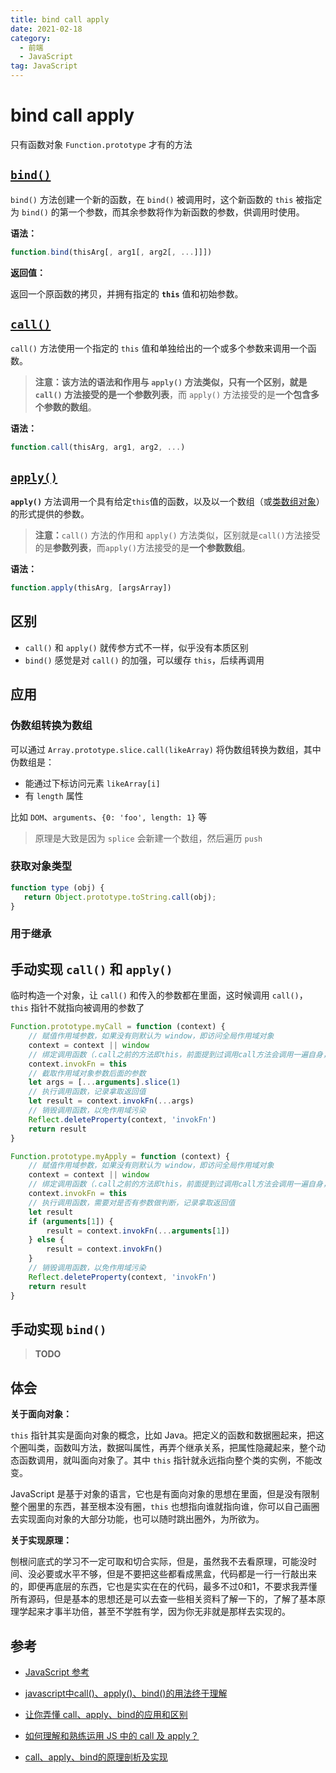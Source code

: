 ```yaml
---
title: bind call apply
date: 2021-02-18
category:
  - 前端
  - JavaScript
tag: JavaScript
---
```




# bind call apply

只有函数对象 `Function.prototype` 才有的方法

## [`bind()`](https://developer.mozilla.org/zh-CN/docs/Web/JavaScript/Reference/Global_Objects/Function/bind)

`bind()` 方法创建一个新的函数，在 `bind()` 被调用时，这个新函数的 `this` 被指定为 `bind()` 的第一个参数，而其余参数将作为新函数的参数，供调用时使用。

**语法：**

```js
function.bind(thisArg[, arg1[, arg2[, ...]]])
```

**返回值：**

返回一个原函数的拷贝，并拥有指定的 **`this`** 值和初始参数。

## [`call()`](https://developer.mozilla.org/zh-CN/docs/Web/JavaScript/Reference/Global_Objects/Function/call)

`call()` 方法使用一个指定的 `this` 值和单独给出的一个或多个参数来调用一个函数。

> **注意：**该方法的语法和作用与 `apply()` 方法类似，只有一个区别，就是 `call()` 方法接受的是**一个参数列表**，而 `apply()` 方法接受的是**一个包含多个参数的数组**。

**语法：**

```js
function.call(thisArg, arg1, arg2, ...)
```

## [`apply()`](https://developer.mozilla.org/zh-CN/docs/Web/JavaScript/Reference/Global_Objects/Function/apply)

**`apply()`** 方法调用一个具有给定`this`值的函数，以及以一个数组（或[类数组对象](https://developer.mozilla.org/zh-CN/docs/Web/JavaScript/Guide/Indexed_collections#Working_with_array-like_objects)）的形式提供的参数。

> **注意：**`call()` 方法的作用和 `apply()` 方法类似，区别就是`call()`方法接受的是**参数列表**，而`apply()`方法接受的是**一个参数数组**。

**语法：**

```js
function.apply(thisArg, [argsArray])
```

## 区别

- `call()` 和 `apply()` 就传参方式不一样，似乎没有本质区别
- `bind()` 感觉是对 `call()` 的加强，可以缓存 `this`，后续再调用

## 应用

### 伪数组转换为数组

可以通过 `Array.prototype.slice.call(likeArray)` 将伪数组转换为数组，其中伪数组是：

- 能通过下标访问元素 `likeArray[i]`
- 有 `length` 属性

比如 `DOM`、`arguments`、`{0: 'foo', length: 1}` 等

> 原理是大致是因为 `splice` 会新建一个数组，然后遍历 `push`

### 获取对象类型

```js
function type (obj) {
   return Object.prototype.toString.call(obj);
}
```

### 用于继承

## 手动实现 `call()` 和 `apply()`

临时构造一个对象，让 `call()` 和传入的参数都在里面，这时候调用 `call()`，`this` 指针不就指向被调用的参数了

```js
Function.prototype.myCall = function (context) {
    // 赋值作用域参数，如果没有则默认为 window，即访问全局作用域对象
    context = context || window    
    // 绑定调用函数（.call之前的方法即this，前面提到过调用call方法会调用一遍自身，所以这里要存下来）
    context.invokFn = this    
    // 截取作用域对象参数后面的参数
    let args = [...arguments].slice(1)
    // 执行调用函数，记录拿取返回值
    let result = context.invokFn(...args)
    // 销毁调用函数，以免作用域污染
    Reflect.deleteProperty(context, 'invokFn')
    return result
}

Function.prototype.myApply = function (context) {
    // 赋值作用域参数，如果没有则默认为 window，即访问全局作用域对象
    context = context || window
    // 绑定调用函数（.call之前的方法即this，前面提到过调用call方法会调用一遍自身，所以这里要存下来）
    context.invokFn = this
    // 执行调用函数，需要对是否有参数做判断，记录拿取返回值
    let result
    if (arguments[1]) {
        result = context.invokFn(...arguments[1])
    } else {
        result = context.invokFn()
    }
    // 销毁调用函数，以免作用域污染
    Reflect.deleteProperty(context, 'invokFn')
    return result
}
```

## 手动实现 `bind()`

> **TODO**

## 体会

**关于面向对象：**

`this` 指针其实是面向对象的概念，比如 Java。把定义的函数和数据圈起来，把这个圈叫类，函数叫方法，数据叫属性，再弄个继承关系，把属性隐藏起来，整个动态函数调用，就叫面向对象了。其中 `this` 指针就永远指向整个类的实例，不能改变。

JavaScript 是基于对象的语言，它也是有面向对象的思想在里面，但是没有限制整个圈里的东西，甚至根本没有圈，`this` 也想指向谁就指向谁，你可以自己画圈去实现面向对象的大部分功能，也可以随时跳出圈外，为所欲为。

**关于实现原理：**

刨根问底式的学习不一定可取和切合实际，但是，虽然我不去看原理，可能没时间、没必要或水平不够，但是不要把这些都看成黑盒，代码都是一行一行敲出来的，即便再底层的东西，它也是实实在在的代码，最多不过0和1，不要求我弄懂所有源码，但是基本的思想还是可以去查一些相关资料了解一下的，了解了基本原理学起来才事半功倍，甚至不学胜有学，因为你无非就是那样去实现的。

## 参考

- [JavaScript 参考](https://developer.mozilla.org/zh-CN/docs/Web/JavaScript/Reference)

- [javascript中call()、apply()、bind()的用法终于理解](https://www.cnblogs.com/Shd-Study/p/6560808.html)
- [让你弄懂 call、apply、bind的应用和区别](https://juejin.cn/post/6844903567967387656)

- [如何理解和熟练运用 JS 中的 call 及 apply？](https://www.zhihu.com/question/20289071/answer/93261557)

- [call、apply、bind的原理剖析及实现](https://www.cnblogs.com/zhazhanitian/p/11400898.html)